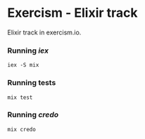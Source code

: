 # Exercism - Elixir track

Elixir track in exercism.io.

### Running *iex*
`iex -S mix`

### Running tests
`mix test`

### Running *credo*
`mix credo`
